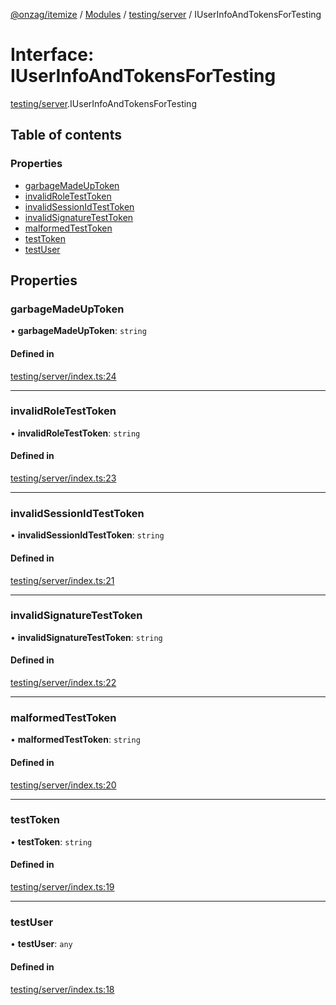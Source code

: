 [@onzag/itemize](../README.md) / [Modules](../modules.md) / [testing/server](../modules/testing_server.md) / IUserInfoAndTokensForTesting

# Interface: IUserInfoAndTokensForTesting

[testing/server](../modules/testing_server.md).IUserInfoAndTokensForTesting

## Table of contents

### Properties

- [garbageMadeUpToken](testing_server.IUserInfoAndTokensForTesting.md#garbagemadeuptoken)
- [invalidRoleTestToken](testing_server.IUserInfoAndTokensForTesting.md#invalidroletesttoken)
- [invalidSessionIdTestToken](testing_server.IUserInfoAndTokensForTesting.md#invalidsessionidtesttoken)
- [invalidSignatureTestToken](testing_server.IUserInfoAndTokensForTesting.md#invalidsignaturetesttoken)
- [malformedTestToken](testing_server.IUserInfoAndTokensForTesting.md#malformedtesttoken)
- [testToken](testing_server.IUserInfoAndTokensForTesting.md#testtoken)
- [testUser](testing_server.IUserInfoAndTokensForTesting.md#testuser)

## Properties

### garbageMadeUpToken

• **garbageMadeUpToken**: `string`

#### Defined in

[testing/server/index.ts:24](https://github.com/onzag/itemize/blob/5c2808d3/testing/server/index.ts#L24)

___

### invalidRoleTestToken

• **invalidRoleTestToken**: `string`

#### Defined in

[testing/server/index.ts:23](https://github.com/onzag/itemize/blob/5c2808d3/testing/server/index.ts#L23)

___

### invalidSessionIdTestToken

• **invalidSessionIdTestToken**: `string`

#### Defined in

[testing/server/index.ts:21](https://github.com/onzag/itemize/blob/5c2808d3/testing/server/index.ts#L21)

___

### invalidSignatureTestToken

• **invalidSignatureTestToken**: `string`

#### Defined in

[testing/server/index.ts:22](https://github.com/onzag/itemize/blob/5c2808d3/testing/server/index.ts#L22)

___

### malformedTestToken

• **malformedTestToken**: `string`

#### Defined in

[testing/server/index.ts:20](https://github.com/onzag/itemize/blob/5c2808d3/testing/server/index.ts#L20)

___

### testToken

• **testToken**: `string`

#### Defined in

[testing/server/index.ts:19](https://github.com/onzag/itemize/blob/5c2808d3/testing/server/index.ts#L19)

___

### testUser

• **testUser**: `any`

#### Defined in

[testing/server/index.ts:18](https://github.com/onzag/itemize/blob/5c2808d3/testing/server/index.ts#L18)
